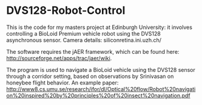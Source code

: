 DVS128-Robot-Control
====================

This is the code for my masters project at Edinburgh University: it involves controlling a BioLoid Premium vehicle robot using the DVS128 asynchronous sensor. Camera details: siliconretina.ini.uzh.ch/

The software requires the jAER framework, which can be found here: http://sourceforge.net/apps/trac/jaer/wiki. 

The program is used to navigate a BioLoid vehicle using the DVS128 sensor through a corridor setting, based on observations by Srinivasan on honeybee flight behavior. An example paper: http://www8.cs.umu.se/research/ifor/dl/Optical%20flow/Robot%20navigation%20inspired%20by%20principles%20of%20insect%20navigation.pdf



